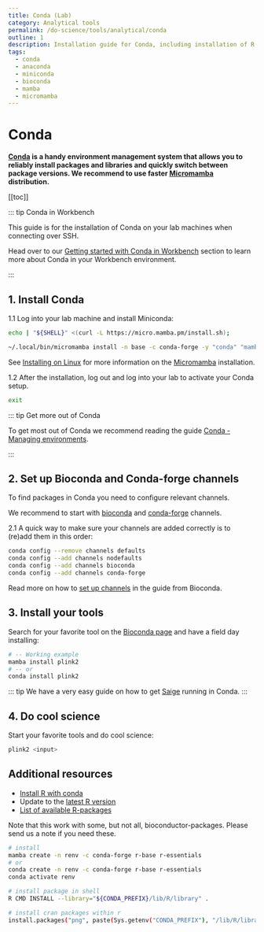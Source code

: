 ```yaml
---
title: Conda (Lab)
category: Analytical tools
permalink: /do-science/tools/analytical/conda
outline: 1
description: Installation guide for Conda, including installation of R packages using Conda.
tags:
  - conda
  - anaconda
  - miniconda
  - bioconda
  - mamba
  - micromamba
---
```


# Conda

**[Conda](https://conda.io/en/latest/) is a handy environment management system that allows you to reliably install packages and libraries and quickly switch between package versions. We recommend to use faster [Micromamba](https://mamba.readthedocs.io/en/latest/user_guide/micromamba.html) distribution.**

[[toc]]

::: tip Conda in Workbench

This guide is for the installation of Conda on your lab machines when connecting over SSH.

Head over to our [Getting started with Conda in Workbench](/do-science/hunt-workbench/getting-started/conda/) section to learn more about Conda in your Workbench environment.

:::


## 1. Install Conda

1.1 Log into your lab machine and install Miniconda:

```bash
echo | "${SHELL}" <(curl -L https://micro.mamba.pm/install.sh);

~/.local/bin/micromamba install -n base -c conda-forge -y "conda" "mamba"
```

See [Installing on Linux](https://conda.io/projects/conda/en/latest/user-guide/install/linux.html)
for more information on the [Micromamba](https://mamba.readthedocs.io/en/latest/installation/micromamba-installation.html) installation.

1.2 After the installation, log out and log into your lab to activate your Conda setup.

```bash
exit
```

::: tip Get more out of Conda

To get most out of Conda we recommend reading the guide
[Conda - Managing environments](https://docs.conda.io/projects/conda/en/latest/user-guide/tasks/manage-environments.html).

:::


## 2. Set up Bioconda and Conda-forge channels

To find packages in Conda you need to configure relevant channels.

We recommend to start with [bioconda](https://anaconda.org/bioconda) and [conda-forge](https://anaconda.org/conda-forge) channels.

2.1 A quick way to make sure your channels are added correctly is to (re)add them in this order:

```bash
conda config --remove channels defaults
conda config --add channels nodefaults
conda config --add channels bioconda
conda config --add channels conda-forge
```

Read more on how to [set up channels](https://bioconda.github.io/) in the guide from Bioconda.

## 3. Install your tools

Search for your favorite tool on the [Bioconda page](https://bioconda.github.io/search.html?q=) and have a field day installing:

```bash
# -- Working example
mamba install plink2
# -- or
conda install plink2
```

::: tip
We have a very easy guide on how to get [Saige](/do-science/tools/analytical/saige/) running in Conda.
:::

## 4. Do cool science

Start your favorite tools and do cool science:

```bash
plink2 <input>
```

## Additional resources

- [Install R with conda](https://conda.io/docs/user-guide/tasks/use-r-with-conda.html)
- Update to the [latest R version](https://anaconda.org/conda-forge/r-base)
- [List of available R-packages](https://repo.continuum.io/pkgs/r/linux-64/)

Note that this work with some, but not all, bioconductor-packages. Please send us a note if you need these.

```bash
# install
mamba create -n renv -c conda-forge r-base r-essentials
# or
conda create -n renv -c conda-forge r-base r-essentials
conda activate renv

# install package in shell
R CMD INSTALL --library="${CONDA_PREFIX}/lib/R/library" .

# install cran packages within r
install.packages("png", paste(Sys.getenv("CONDA_PREFIX"), "/lib/R/library", sep=""))
```
